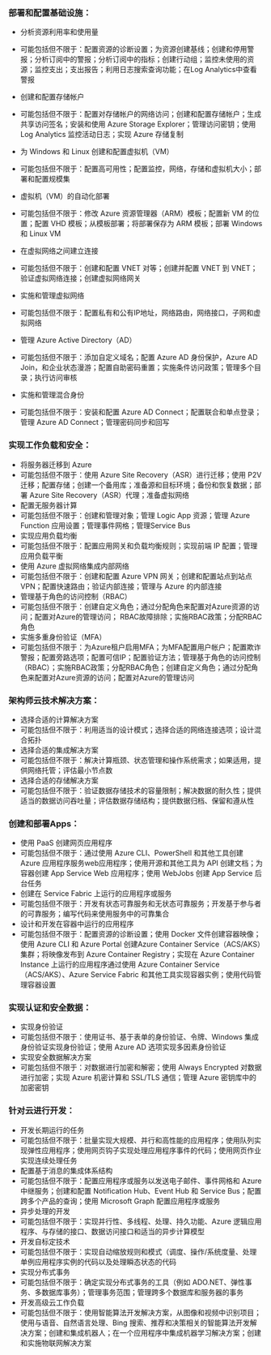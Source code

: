 ### 部署和配置基础设施：

*	分析资源利用率和使用量

*	可能包括但不限于：配置资源的诊断设置；为资源创建基线；创建和停用警报；分析订阅中的警报；分析订阅中的指标；创建行动组；监控未使用的资源；监控支出；支出报告；利用日志搜索查询功能；在Log Analytics中查看警报
*	创建和配置存储帐户
*	可能包括但不限于：配置对存储帐户的网络访问；创建和配置存储帐户；生成共享访问签名；安装和使用 Azure Storage Explorer；管理访问密钥；使用 Log Analytics 监控活动日志；实现 Azure 存储复制
*   为 Windows 和 Linux 创建和配置虚拟机（VM）
*   可能包括但不限于：配置高可用性；配置监控，网络，存储和虚拟机大小；部署和配置规模集
*	虚拟机（VM）的自动化部署
*	可能包括但不限于：修改 Azure 资源管理器（ARM）模板；配置新 VM 的位置；配置 VHD 模板；从模板部署；将部署保存为 ARM 模板；部署 Windows 和 Linux VM
*	在虚拟网络之间建立连接
*	可能包括但不限于：创建和配置 VNET 对等；创建并配置 VNET 到 VNET；验证虚拟网络连接；创建虚拟网络网关
*	实施和管理虚拟网络
*	可能包括但不限于：配置私有和公有IP地址，网络路由，网络接口，子网和虚拟网络
*	管理 Azure Active Directory（AD）
*	可能包括但不限于：添加自定义域名；配置 Azure AD 身份保护，Azure AD Join，和企业状态漫游；配置自助密码重置；实施条件访问政策；管理多个目录；执行访问审核
*	实施和管理混合身份
*	可能包括但不限于：安装和配置 Azure AD Connect；配置联合和单点登录；管理 Azure AD Connect；管理密码同步和回写

### 实现工作负载和安全：

*	将服务器迁移到 Azure
*	可能包括但不限于：使用 Azure Site Recovery（ASR）进行迁移；使用 P2V 迁移；配置存储；创建一个备用库；准备源和目标环境；备份和恢复数据；部署 Azure Site Recovery（ASR）代理；准备虚拟网络
*	配置无服务器计算
*	可能包括但不限于：创建和管理对象；管理 Logic App 资源；管理 Azure Function 应用设置；管理事件网格；管理Service Bus
*	实现应用负载均衡
*	可能包括但不限于：配置应用网关和负载均衡规则；实现前端 IP 配置；管理应用负载平衡
*	使用 Azure 虚拟网络集成内部网络
*	可能包括但不限于：创建和配置 Azure VPN 网关；创建和配置站点到站点 VPN；配置快速路由；验证内部连接；管理与 Azure 的内部连接
*	管理基于角色的访问控制（RBAC）
*	可能包括但不限于：创建自定义角色；通过分配角色来配置对Azure资源的访问；配置对Azure的管理访问； RBAC故障排除；实施RBAC政策；分配RBAC角色
*	实施多重身份验证（MFA）
*	可能包括但不限于：为Azure租户启用MFA；为MFA配置用户帐户；配置欺诈警报；配置旁路选项；配置可信IP；配置验证方法；管理基于角色的访问控制（RBAC）；实施RBAC政策；分配RBAC角色；创建自定义角色；通过分配角色来配置对Azure资源的访问；配置对Azure的管理访问

### 架构师云技术解决方案：

*	选择合适的计算解决方案
*	可能包括但不限于：利用适当的设计模式；选择合适的网络连接选项；设计混合拓扑
*	选择合适的集成解决方案
*	可能包括但不限于：解决计算瓶颈、状态管理和操作系统需求；如果适用，提供网络托管；评估最小节点数
*	选择合适的存储解决方案
*	可能包括但不限于：验证数据存储技术的容量限制；解决数据的耐久性；提供适当的数据访问吞吐量；评估数据存储结构；提供数据归档、保留和遵从性

### 创建和部署Apps：

*	使用 PaaS 创建网页应用程序
*	可能包括但不限于：通过使用 Azure CLI、PowerShell 和其他工具创建 Azure 应用程序服务web应用程序；使用开源和其他工具为 API 创建文档；为容器创建 App Service Web 应用程序；使用 WebJobs 创建 App Service 后台任务
*	创建在 Service Fabric 上运行的应用程序或服务
*	可能包括但不限于：开发有状态可靠服务和无状态可靠服务；开发基于参与者的可靠服务；编写代码来使用服务中的可靠集合
*	设计和开发在容器中运行的应用程序
*	可能包括但不限于：配置资源的诊断设置；使用 Docker 文件创建容器映像；使用 Azure CLI 和 Azure Portal 创建Azure Container Service（ACS/AKS）集群；将映像发布到 Azure Container Registry；实现在 Azure Container Instance 上运行的应用程序通过使用 Azure Container Service（ACS/AKS）、Azure Service Fabric 和其他工具实现容器实例；使用代码管理容器设置

### 实现认证和安全数据：

*	实现身份验证
*	可能包括但不限于：使用证书、基于表单的身份验证、令牌、Windows 集成身份验证实现身份验证；使用 Azure AD 选项实现多因素身份验证
*	实现安全数据解决方案
*	可能包括但不限于：对数据进行加密和解密；使用 Always Encrypted 对数据进行加密；实现 Azure 机密计算和 SSL/TLS 通信；管理 Azure 密钥库中的加密密钥

### 针对云进行开发：

*	开发长期运行的任务
*	可能包括但不限于：批量实现大规模、并行和高性能的应用程序；使用队列实现弹性应用程序；使用网页钩子实现处理应用程序事件的代码；使用网页作业实现连续处理任务
*	配置基于消息的集成体系结构
*	可能包括但不限于：配置应用程序或服务以发送电子邮件、事件网格和 Azure 中继服务；创建和配置 Notification Hub、Event Hub 和 Service Bus；配置跨多个产品的查询；使用 Microsoft Graph 配置应用程序或服务
*	异步处理的开发
*	可能包括但不限于：实现并行性、多线程、处理、持久功能、Azure 逻辑应用程序、与存储的接口、数据访问接口和适当的异步计算模型
*	开发自标定技术
*	可能包括但不限于：实现自动缩放规则和模式（调度、操作/系统度量、处理单例应用程序实例的代码以及处理瞬态状态的代码
*	实现分布式事务
*	可能包括但不限于：确定实现分布式事务的工具（例如 ADO.NET、弹性事务、多数据库事务）；管理事务范围；管理跨多个数据库和服务器的事务
*	开发高级云工作负载
*	可能包括但不限于：使用智能算法开发解决方案，从图像和视频中识别项目；使用与语音、自然语言处理、Bing 搜索、推荐和决策相关的智能算法开发解决方案；创建和集成机器人；在一个应用程序中集成机器学习解决方案；创建和实施物联网解决方案
